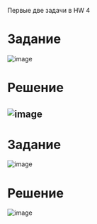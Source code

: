 Первые две задачи в HW 4
# Задание
![image](https://user-images.githubusercontent.com/82978703/224566411-26ae45db-13c4-4a47-a5e6-992034c2edef.png)
# Решение
![image](https://user-images.githubusercontent.com/82978703/224566426-99e3cdd0-5971-492c-a1e1-0591bef974d1.png)
----------------
# Задание
![image](https://user-images.githubusercontent.com/82978703/224568403-9d3ddcaf-7d85-4819-bfb7-cb734f16db48.png)

# Решение
![image](https://user-images.githubusercontent.com/82978703/224568350-16ce81b1-b330-4b11-95a8-c42dfed6d4b2.png)
